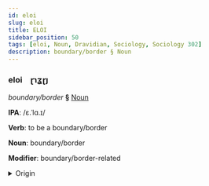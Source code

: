 ```yaml
---
id: eloi
slug: eloi
title: ELOI
sidebar_position: 50
tags: [eloi, Noun, Dravidian, Sociology, Sociology 302]
description: boundary/border § Noun
---
```


### eloi&emsp;<span kind="abugida">ɽɿʓɽȷ</span>

*boundary/border* **§** [Noun](../../tags/Noun)

**IPA**: /ɛ.ˈlɑ.ɪ/

**Verb**: to be a boundary/border

**Noun**: boundary/border

**Modifier**: boundary/border-related

<details>
    <summary>Origin</summary>
    Tamil எல்லை ellai /ɛllɐɪ̯/<br/>
    <em>Dravidian Language Family</em>
</details>
